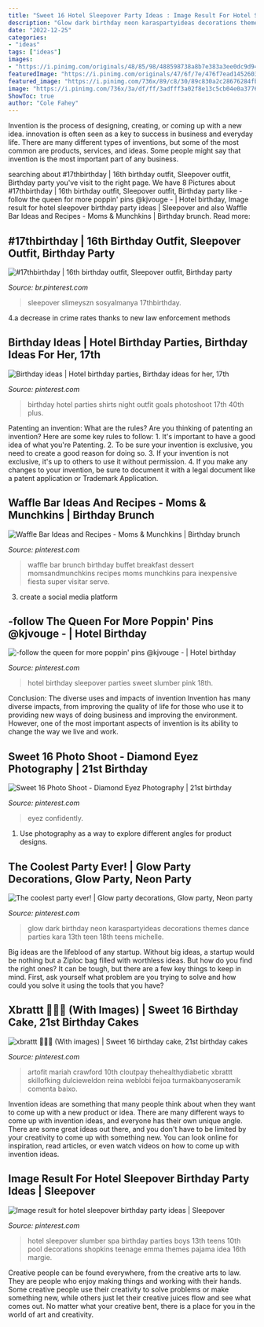 ```yaml
---
title: "Sweet 16 Hotel Sleepover Party Ideas : Image Result For Hotel Sleepover Birthday Party Ideas"
description: "Glow dark birthday neon karaspartyideas decorations themes dance parties kara 13th teen 18th teens michelle"
date: "2022-12-25"
categories:
- "ideas"
tags: ["ideas"]
images:
- "https://i.pinimg.com/originals/48/85/98/488598738a8b7e383a3ee0dc9d947b88.jpg"
featuredImage: "https://i.pinimg.com/originals/47/6f/7e/476f7ead1452603f65ddcf753e7fbde9.jpg"
featured_image: "https://i.pinimg.com/736x/89/c8/30/89c830a2c28676284fbb6fa7025e59c5.jpg"
image: "https://i.pinimg.com/736x/3a/df/ff/3adfff3a02f8e13c5cb04e0a37760f07.jpg"
ShowToc: true
author: "Cole Fahey"
---
```



Invention is the process of designing, creating, or coming up with a new idea. innovation is often seen as a key to success in business and everyday life. There are many different types of inventions, but some of the most common are products, services, and ideas. Some people might say that invention is the most important part of any business.

	

		
searching about #17thbirthday | 16th birthday outfit, Sleepover outfit, Birthday party you've visit to the right page. We have 8 Pictures about #17thbirthday | 16th birthday outfit, Sleepover outfit, Birthday party like -follow the queen for more poppin&#039; pins @kjvouge ️- | Hotel birthday, Image result for hotel sleepover birthday party ideas | Sleepover and also Waffle Bar Ideas and Recipes - Moms &amp; Munchkins | Birthday brunch. Read more:
		
    
## #17thbirthday | 16th Birthday Outfit, Sleepover Outfit, Birthday Party

<img loading=lazy src="https://i.pinimg.com/originals/6e/3c/68/6e3c6871885c30cb86b1c31c394e25aa.jpg" onerror="this.onerror=null;this.src='https://tse3.mm.bing.net/th?id=OIP.jT2uTApcDmTcLULrPdeTqwHaJ4&amp;pid=15.1';" alt="#17thbirthday | 16th birthday outfit, Sleepover outfit, Birthday party">

_Source: br.pinterest.com_

>sleepover slimeyszn sosyalmanya 17thbirthday. 

	

4.a decrease in crime rates thanks to new law enforcement methods

    
## Birthday Ideas | Hotel Birthday Parties, Birthday Ideas For Her, 17th

<img loading=lazy src="https://i.pinimg.com/736x/3a/df/ff/3adfff3a02f8e13c5cb04e0a37760f07.jpg" onerror="this.onerror=null;this.src='https://tse4.mm.bing.net/th?id=OIP.M73Nu9xCAaJ9uV-OcU60AQHaJ3&amp;pid=15.1';" alt="Birthday ideas | Hotel birthday parties, Birthday ideas for her, 17th">

_Source: pinterest.com_

>birthday hotel parties shirts night outfit goals photoshoot 17th 40th plus. 

	

Patenting an invention: What are the rules?
Are you thinking of patenting an invention? Here are some key rules to follow: 1. It's important to have a good idea of what you're Patenting. 
2. To be sure your invention is exclusive, you need to create a good reason for doing so. 
3. If your invention is not exclusive, it's up to others to use it without permission. 4. If you make any changes to your invention, be sure to document it with a legal document like a patent application or Trademark Application. 
    
## Waffle Bar Ideas And Recipes - Moms &amp; Munchkins | Birthday Brunch

<img loading=lazy src="https://i.pinimg.com/736x/89/c8/30/89c830a2c28676284fbb6fa7025e59c5.jpg" onerror="this.onerror=null;this.src='https://tse3.mm.bing.net/th?id=OIP.hzhxFvzVy39zl24h44-EaAHaLG&amp;pid=15.1';" alt="Waffle Bar Ideas and Recipes - Moms &amp; Munchkins | Birthday brunch">

_Source: pinterest.com_

>waffle bar brunch birthday buffet breakfast dessert momsandmunchkins recipes moms munchkins para inexpensive fiesta super visitar serve. 

	

3. create a social media platform

    
## -follow The Queen For More Poppin&#039; Pins @kjvouge ️- | Hotel Birthday

<img loading=lazy src="https://i.pinimg.com/736x/06/62/9c/06629c2be29835925a95b51871d11d9b--sweet--hotel-party-hotel-sleepover-party.jpg" onerror="this.onerror=null;this.src='https://tse2.mm.bing.net/th?id=OIP.LlOEhAl0u4VzFsni6hlyqgHaNK&amp;pid=15.1';" alt="-follow the queen for more poppin&#039; pins @kjvouge ️- | Hotel birthday">

_Source: pinterest.com_

>hotel birthday sleepover parties sweet slumber pink 18th. 

	

Conclusion: The diverse uses and impacts of invention
Invention has many diverse impacts, from improving the quality of life for those who use it to providing new ways of doing business and improving the environment. However, one of the most important aspects of invention is its ability to change the way we live and work.

    
## Sweet 16 Photo Shoot - Diamond Eyez Photography | 21st Birthday

<img loading=lazy src="https://i.pinimg.com/736x/53/2e/73/532e73a6712e7e76bdffc246ce58ba1d.jpg" onerror="this.onerror=null;this.src='https://tse3.mm.bing.net/th?id=OIP.Cmchgga0GQ5ulBqS5Co7ggHaLH&amp;pid=15.1';" alt="Sweet 16 Photo Shoot - Diamond Eyez Photography | 21st birthday">

_Source: pinterest.com_

>eyez confidently. 

	

1. Use photography as a way to explore different angles for product designs.

    
## The Coolest Party Ever! | Glow Party Decorations, Glow Party, Neon Party

<img loading=lazy src="https://i.pinimg.com/originals/48/85/98/488598738a8b7e383a3ee0dc9d947b88.jpg" onerror="this.onerror=null;this.src='https://tse2.mm.bing.net/th?id=OIP.uGbv9i7zSqbaLAyQDWNT2AHaLH&amp;pid=15.1';" alt="The coolest party ever! | Glow party decorations, Glow party, Neon party">

_Source: pinterest.com_

>glow dark birthday neon karaspartyideas decorations themes dance parties kara 13th teen 18th teens michelle. 

	

Big ideas are the lifeblood of any startup. Without big ideas, a startup would be nothing but a Ziploc bag filled with worthless ideas. But how do you find the right ones? It can be tough, but there are a few key things to keep in mind. First, ask yourself what problem are you trying to solve and how could you solve it using the tools that you have?

    
## Xbrattt 💎💕🦋 (With Images) | Sweet 16 Birthday Cake, 21st Birthday Cakes

<img loading=lazy src="https://i.pinimg.com/originals/47/6f/7e/476f7ead1452603f65ddcf753e7fbde9.jpg" onerror="this.onerror=null;this.src='https://tse2.mm.bing.net/th?id=OIP.Kf8RlTdY2UZKe-Y47G2LLAHaJ4&amp;pid=15.1';" alt="xbrattt 💎💕🦋 (With images) | Sweet 16 birthday cake, 21st birthday cakes">

_Source: pinterest.com_

>artofit mariah crawford 10th cloutpay thehealthydiabetic xbrattt skillofking dulcieweldon reina weblobi feijoa turmakbanyoseramik comenta baixo. 

	

Invention ideas are something that many people think about when they want to come up with a new product or idea. There are many different ways to come up with invention ideas, and everyone has their own unique angle. There are some great ideas out there, and you don't have to be limited by your creativity to come up with something new. You can look online for inspiration, read articles, or even watch videos on how to come up with invention ideas.

    
## Image Result For Hotel Sleepover Birthday Party Ideas | Sleepover

<img loading=lazy src="https://i.pinimg.com/originals/7b/30/5b/7b305bd3555d2b724d32a1b37585db12.jpg" onerror="this.onerror=null;this.src='https://tse4.mm.bing.net/th?id=OIP.MyL6KOgoJLZ39qeM_NmQKQHaJ4&amp;pid=15.1';" alt="Image result for hotel sleepover birthday party ideas | Sleepover">

_Source: pinterest.com_

>hotel sleepover slumber spa birthday parties boys 13th teens 10th pool decorations shopkins teenage emma themes pajama idea 16th margie. 

	

Creative people can be found everywhere, from the creative arts to law. They are people who enjoy making things and working with their hands. Some creative people use their creativity to solve problems or make something new, while others just let their creative juices flow and see what comes out. No matter what your creative bent, there is a place for you in the world of art and creativity.

